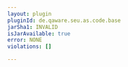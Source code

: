 ```yaml
---
layout: plugin
pluginId: de.qaware.seu.as.code.base
jarSha1: INVALID
isJarAvailable: true
error: NONE
violations: []

---
```

